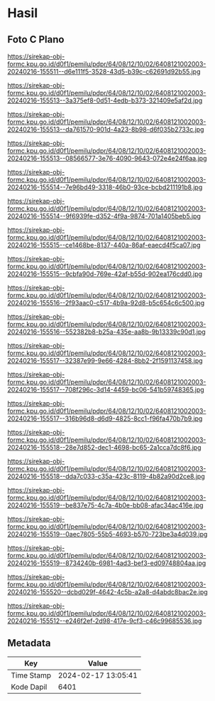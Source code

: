# Hasil

## Foto C Plano

https://sirekap-obj-formc.kpu.go.id/d0f1/pemilu/pdpr/64/08/12/10/02/6408121002003-20240216-155511--d6e111f5-3528-43d5-b39c-c62691d92b55.jpg

https://sirekap-obj-formc.kpu.go.id/d0f1/pemilu/pdpr/64/08/12/10/02/6408121002003-20240216-155513--3a375ef8-0d51-4edb-b373-321409e5af2d.jpg

https://sirekap-obj-formc.kpu.go.id/d0f1/pemilu/pdpr/64/08/12/10/02/6408121002003-20240216-155513--da761570-901d-4a23-8b98-d6f035b2733c.jpg

https://sirekap-obj-formc.kpu.go.id/d0f1/pemilu/pdpr/64/08/12/10/02/6408121002003-20240216-155513--08566577-3e76-4090-9643-072e4e24f6aa.jpg

https://sirekap-obj-formc.kpu.go.id/d0f1/pemilu/pdpr/64/08/12/10/02/6408121002003-20240216-155514--7e96bd49-3318-46b0-93ce-bcbd211191b8.jpg

https://sirekap-obj-formc.kpu.go.id/d0f1/pemilu/pdpr/64/08/12/10/02/6408121002003-20240216-155514--9f6939fe-d352-4f9a-9874-701a1405beb5.jpg

https://sirekap-obj-formc.kpu.go.id/d0f1/pemilu/pdpr/64/08/12/10/02/6408121002003-20240216-155515--ce1468be-8137-440a-86af-eaecd4f5ca07.jpg

https://sirekap-obj-formc.kpu.go.id/d0f1/pemilu/pdpr/64/08/12/10/02/6408121002003-20240216-155515--9cbfa90d-769e-42af-b55d-902ea176cdd0.jpg

https://sirekap-obj-formc.kpu.go.id/d0f1/pemilu/pdpr/64/08/12/10/02/6408121002003-20240216-155516--2f93aac0-c517-4b9a-92d8-b5c654c6c500.jpg

https://sirekap-obj-formc.kpu.go.id/d0f1/pemilu/pdpr/64/08/12/10/02/6408121002003-20240216-155516--552382b8-b25a-435e-aa8b-9b13339c90d1.jpg

https://sirekap-obj-formc.kpu.go.id/d0f1/pemilu/pdpr/64/08/12/10/02/6408121002003-20240216-155517--32387e99-9e66-4284-8bb2-2f1591137458.jpg

https://sirekap-obj-formc.kpu.go.id/d0f1/pemilu/pdpr/64/08/12/10/02/6408121002003-20240216-155517--708f296c-3d14-4459-bc06-541b59748365.jpg

https://sirekap-obj-formc.kpu.go.id/d0f1/pemilu/pdpr/64/08/12/10/02/6408121002003-20240216-155517--316b96d8-d6d9-4825-8cc1-f96fa470b7b9.jpg

https://sirekap-obj-formc.kpu.go.id/d0f1/pemilu/pdpr/64/08/12/10/02/6408121002003-20240216-155518--28e7d852-dec1-4698-bc65-2a1cca7dc8f6.jpg

https://sirekap-obj-formc.kpu.go.id/d0f1/pemilu/pdpr/64/08/12/10/02/6408121002003-20240216-155518--dda7c033-c35a-423c-8119-4b82a90d2ce8.jpg

https://sirekap-obj-formc.kpu.go.id/d0f1/pemilu/pdpr/64/08/12/10/02/6408121002003-20240216-155519--be837e75-4c7a-4b0e-bb08-afac34ac416e.jpg

https://sirekap-obj-formc.kpu.go.id/d0f1/pemilu/pdpr/64/08/12/10/02/6408121002003-20240216-155519--0aec7805-55b5-4693-b570-723be3a4d039.jpg

https://sirekap-obj-formc.kpu.go.id/d0f1/pemilu/pdpr/64/08/12/10/02/6408121002003-20240216-155519--8734240b-6981-4ad3-bef3-ed09748804aa.jpg

https://sirekap-obj-formc.kpu.go.id/d0f1/pemilu/pdpr/64/08/12/10/02/6408121002003-20240216-155520--dcbd029f-4642-4c5b-a2a8-d4abdc8bac2e.jpg

https://sirekap-obj-formc.kpu.go.id/d0f1/pemilu/pdpr/64/08/12/10/02/6408121002003-20240216-155512--e246f2ef-2d98-417e-9cf3-c46c99685536.jpg


## Metadata

| Key        | Value               |
| ---------- | ------------------- |
| Time Stamp | 2024-02-17 13:05:41 |
| Kode Dapil | 6401                |



